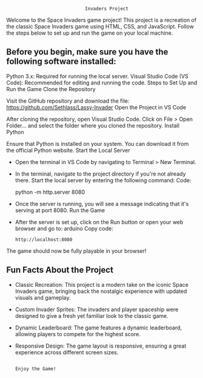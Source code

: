                                  Invaders Project

Welcome to the Space Invaders game project! This project is a recreation of the classic Space Invaders game using HTML, CSS, and JavaScript. Follow the steps below to set up and run the game on your local machine.

## Before you begin, make sure you have the following software installed:

Python 3.x: Required for running the local server.
Visual Studio Code (VS Code): Recommended for editing and running the code.
Steps to Set Up and Run the Game
Clone the Repository

Visit the GitHub repository and download the file:
https://github.com/Sethlass/Lassy-Invader
Open the Project in VS Code

After cloning the repository, open Visual Studio Code.
Click on File > Open Folder... and select the folder where you cloned the repository.
Install Python

Ensure that Python is installed on your system. You can download it from the official Python website.
Start the Local Server

* Open the terminal in VS Code by navigating to Terminal > New Terminal.

* In the terminal, navigate to the project directory if you're not already there.
Start the local server by entering the following command:
Code:
                  
     python -m http.server 8080
* Once the server is running, you will see a message indicating that it's serving at port 8080.
Run the Game

* After the server is set up, click on the Run button or open your web browser and go to:
arduino
Copy code:

      http://localhost:8080
The game should now be fully playable in your browser!

## Fun Facts About the Project
* Classic Recreation: This project is a modern take on the iconic Space Invaders game, bringing back the nostalgic experience with updated visuals and gameplay.

* Custom Invader Sprites: The invaders and player spaceship were designed to give a fresh yet familiar look to the classic game.

* Dynamic Leaderboard: The game features a dynamic leaderboard, allowing players to compete for the highest score.

* Responsive Design: The game layout is responsive, ensuring a great experience across different screen sizes.
                                                                                          
                                                                                          Enjoy the Game!

